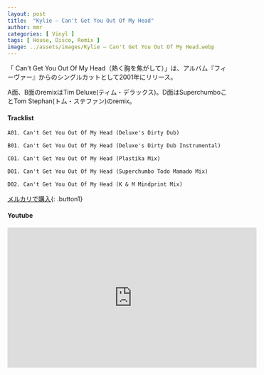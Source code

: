 ```yaml
---
layout: post
title:  "Kylie – Can't Get You Out Of My Head"
author: mmr
categories: [ Vinyl ]
tags: [ House, Disco, Remix ]
image: ../assets/images/Kylie – Can't Get You Out Of My Head.webp
---
```


「 Can't Get You Out Of My Head（熱く胸を焦がして）」は、アルバム『フィーヴァー』からのシングルカットとして2001年にリリース。

A面、B面のremixはTim Deluxe(ティム・デラックス)。D面はSuperchumboことTom Stephan(トム・ステファン)のremix。

#### Tracklist
```md
A01. Can't Get You Out Of My Head (Deluxe's Dirty Dub)

B01. Can't Get You Out Of My Head (Deluxe's Dirty Dub Instrumental)

C01. Can't Get You Out Of My Head (Plastika Mix)

D01. Can't Get You Out Of My Head (Superchumbo Todo Mamado Mix)

D02. Can't Get You Out Of My Head (K & M Mindprint Mix)
```

[メルカリで購入](https://jp.mercari.com/item/m93457157873?afid=6142608987){: .button1}

#### Youtube
<iframe width="560" height="315" src="https://www.youtube.com/embed/EVof5n9MJ3g?si=TJFamwuU8hUqfecp" title="YouTube video player" frameborder="0" allow="accelerometer; autoplay; clipboard-write; encrypted-media; gyroscope; picture-in-picture; web-share" referrerpolicy="strict-origin-when-cross-origin" allowfullscreen></iframe>